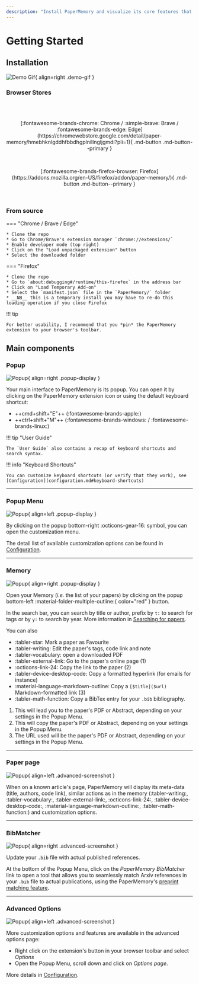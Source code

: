 ```yaml
---
description: "Install PaperMemory and visualize its core features that make your paper management smooth and smart."
---
```


# Getting Started

## Installation

![Demo Gif](assets/home_slideshow.gif){ align=right .demo-gif }

### Browser Stores

<br>
<br>

<p align="center" markdown>
[:fontawesome-brands-chrome: Chrome / :simple-brave: Brave / :fontawesome-brands-edge: Edge](https://chromewebstore.google.com/detail/paper-memory/hmebhknlgddhfbbdhgplnillngljgmdi?pli=1){ .md-button .md-button--primary }
</p>
<br>
<p align="center" markdown>
  [:fontawesome-brands-firefox-browser: Firefox](https://addons.mozilla.org/en-US/firefox/addon/paper-memory/){ .md-button .md-button--primary }
</p>
<br>

<p style="clear: both;" />

### From source

=== "Chrome / Brave / Edge"

    * Clone the repo
    * Go to Chrome/Brave's extension manager `chrome://extensions/`
    * Enable developer mode (top right)
    * Click on the "Load unpackaged extension" button
    * Select the downloaded folder

=== "Firefox"

    * Clone the repo
    * Go to `about:debugging#/runtime/this-firefox` in the address bar
    * Click on "Load Temporary Add-on"
    * Select the `manifest.json` file in the `PaperMemory/` folder
    * __NB__ this is a temporary install you may have to re-do this loading operation if you close Firefox

!!! tip

    For better usability, I recommend that you *pin* the PaperMemory extension to your browser's toolbar.



## Main components

### Popup


![Popup](assets/popup.png){ align=right .popup-display }

Your main interface to PaperMemory is its popup. You can open it by clicking on the PaperMemory extension icon or using the default keyboard shortcut:

* ++cmd+shift+"E"++ (:fontawesome-brands-apple:)
* ++ctrl+shift+"M"++ (:fontawesome-brands-windows: / :fontawesome-brands-linux:)

!!! tip "User Guide"

    The `User Guide` also contains a recap of keyboard shortcuts and search syntax.

!!! info "Keyboard Shortcuts"

    You can customize keyboard shortcuts (or verify that they work), see [Configuration](configuration.md#keyboard-shortcuts)

<p style="clear: both;" />

---

### Popup Menu

![Popup](assets/menu.png){ align=left .popup-display }

By clicking on the popup bottom-right :octicons-gear-16: symbol, you can open the customization menu.

The detail list of available customization options can be found in [Configuration](./configuration.md#popup-menu).

<p style="clear: both;" />

---

### Memory

![Popup](assets/memory.png){ align=right .popup-display }

Open your Memory (*i.e.* the list of your papers) by clicking on the popup bottom-left :material-folder-multiple-outline:{ color="red" } button.

In the search bar, you can search by title or author, prefix by `t:` to search for tags or by `y:` to search by year. More information in [Searching for papers](features.md#searching).

You can also

<div class="annotate" markdown>

* :tabler-star: Mark a paper as Favourite
* :tabler-writing: Edit the paper's tags, code link and note
* :tabler-vocabulary: open a downloaded PDF
* :tabler-external-link: Go to the paper's online page (1)
* :octicons-link-24: Copy the link to the paper (2)
* :tabler-device-desktop-code: Copy a formatted hyperlink (for emails for instance)
* :material-language-markdown-outline: Copy a `[$title]($url)` Markdown-formatted link (3)
* :tabler-math-function: Copy a BibTex entry for your `.bib` bibliography.

</div>

1.  This will lead you to the paper's PDF or Abstract, depending on your settings in the Popup Menu.
2.  This will copy the paper's PDF or Abstract, depending on your settings in the Popup Menu.
3.  The URL used will be the paper's PDF or Abstract, depending on your settings in the Popup Menu.

<p style="clear: both;" />

---

### Paper page

![Popup](assets/paper.png){ align=left .advanced-screenshot }

When on a known article's page, PaperMemory will display its meta-data (title, authors, code link), similar actions as in the memory (:tabler-writing:, :tabler-vocabulary:, :tabler-external-link:, :octicons-link-24:, :tabler-device-desktop-code:, :material-language-markdown-outline:, :tabler-math-function:) and customization options.

<p style="clear: both;" />

---

### BibMatcher

![Popup](assets/bibMatcher.gif){ align=right .advanced-screenshot }

Update your `.bib` file with actual published references.

At the bottom of the Popup Menu, click on the *PaperMemory BibMatcher* link to open a tool that allows you to seamlessly match Arxiv references in your `.bib` file to actual publications, using the PaperMemory's [preprint matching feature](features.md#preprint-matching).

<p style="clear: both;" />

---

### Advanced Options

![Popup](assets/advanced.png){ align=left .advanced-screenshot }

More customization options and features are available in the advanced options page:

* Right click on the extension's button in your browser toolbar and select *Options*
* Open the Popup Menu, scroll down and click on *Options page*.

More details in [Configuration](configuration.md#advanced-options).

<p style="clear: both;" />



